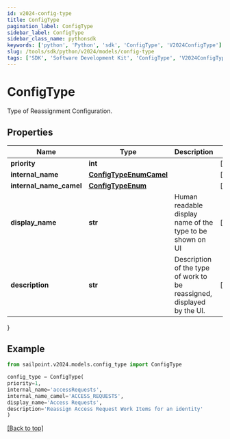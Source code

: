 ```yaml
---
id: v2024-config-type
title: ConfigType
pagination_label: ConfigType
sidebar_label: ConfigType
sidebar_class_name: pythonsdk
keywords: ['python', 'Python', 'sdk', 'ConfigType', 'V2024ConfigType'] 
slug: /tools/sdk/python/v2024/models/config-type
tags: ['SDK', 'Software Development Kit', 'ConfigType', 'V2024ConfigType']
---
```


# ConfigType

Type of Reassignment Configuration.

## Properties

Name | Type | Description | Notes
------------ | ------------- | ------------- | -------------
**priority** | **int** |  | [optional] 
**internal_name** | [**ConfigTypeEnumCamel**](config-type-enum-camel) |  | [optional] 
**internal_name_camel** | [**ConfigTypeEnum**](config-type-enum) |  | [optional] 
**display_name** | **str** | Human readable display name of the type to be shown on UI | [optional] 
**description** | **str** | Description of the type of work to be reassigned, displayed by the UI. | [optional] 
}

## Example

```python
from sailpoint.v2024.models.config_type import ConfigType

config_type = ConfigType(
priority=1,
internal_name='accessRequests',
internal_name_camel='ACCESS_REQUESTS',
display_name='Access Requests',
description='Reassign Access Request Work Items for an identity'
)

```
[[Back to top]](#) 

